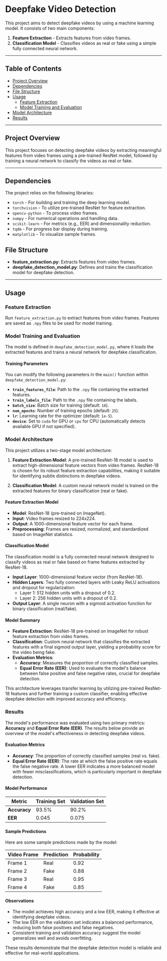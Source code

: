# Deepfake Video Detection

This project aims to detect deepfake videos by using a machine learning model. It consists of two main components:
1. **Feature Extraction** - Extracts features from video frames.
2. **Classification Model** - Classifies videos as real or fake using a simple fully connected neural network.

---

## Table of Contents
- [Project Overview](#project-overview)
- [Dependencies](#dependencies)
- [File Structure](#file-structure)
- [Usage](#usage)
  - [Feature Extraction](#feature-extraction)
  - [Model Training and Evaluation](#model-training-and-evaluation)
- [Model Architecture](#model-architecture)
- [Results](#results)

---

## Project Overview
This project focuses on detecting deepfake videos by extracting meaningful features from video frames using a pre-trained ResNet model, followed by training a neural network to classify the videos as real or fake.

---

## Dependencies
The project relies on the following libraries:
- `torch` - For building and training the deep learning model.
- `torchvision` - To utilize pre-trained ResNet for feature extraction.
- `opencv-python` - To process video frames.
- `numpy` - For numerical operations and handling data.
- `scikit-learn` - For metrics (e.g., EER) and dimensionality reduction.
- `tqdm` - For progress bar display during training.
- `matplotlib` - To visualize sample frames.


## File Structure
- **feature_extraction.py**: Extracts features from video frames.
- **deepfake_detection_model.py**: Defines and trains the classification model for deepfake detection.

---

## Usage

### Feature Extraction
Run `feature_extraction.py` to extract features from video frames. 
Features are saved as `.npy` files to be used for model training.

### Model Training and Evaluation

The model is defined in `deepfake_detection_model.py`, where it loads the extracted features and trains a neural network for deepfake classification.

#### Training Parameters

You can modify the following parameters in the `main()` function within `deepfake_detection_model.py`:

- **`train_features_file`**: Path to the `.npy` file containing the extracted features.
- **`train_labels_file`**: Path to the `.npy` file containing the labels.
- **`batch_size`**: Batch size for training (default: `16`).
- **`num_epochs`**: Number of training epochs (default: `25`).
- **`lr`**: Learning rate for the optimizer (default: `1e-5`).
- **`device`**: Set to `cuda` for GPU or `cpu` for CPU (automatically detects available GPU if not specified).

### Model Architecture

This project utilizes a two-stage model architecture:

1. **Feature Extraction Model**: A pre-trained ResNet-18 model is used to extract high-dimensional feature vectors from video frames. ResNet-18 is chosen for its robust feature extraction capabilities, making it suitable for identifying subtle distinctions in deepfake videos.

2. **Classification Model**: A custom neural network model is trained on the extracted features for binary classification (real or fake). 

#### Feature Extraction Model

- **Model**: ResNet-18 (pre-trained on ImageNet).
- **Input**: Video frames resized to 224x224.
- **Output**: A 1000-dimensional feature vector for each frame.
- **Preprocessing**: Frames are resized, normalized, and standardized based on ImageNet statistics.

#### Classification Model

The classification model is a fully connected neural network designed to classify videos as real or fake based on frame features extracted by ResNet-18. 

- **Input Layer**: 1000-dimensional feature vector (from ResNet-18).
- **Hidden Layers**: Two fully connected layers with Leaky ReLU activations and dropout for regularization:
  - Layer 1: 512 hidden units with a dropout of 0.2.
  - Layer 2: 256 hidden units with a dropout of 0.2.
- **Output Layer**: A single neuron with a sigmoid activation function for binary classification (real/fake).

#### Model Summary

- **Feature Extraction**: ResNet-18 pre-trained on ImageNet for robust feature extraction from video frames.
- **Classification**: Custom neural network that classifies the extracted features with a final sigmoid output layer, yielding a probability score for the video being fake.
- **Evaluation Metrics**: 
  - **Accuracy**: Measures the proportion of correctly classified samples.
  - **Equal Error Rate (EER)**: Used to evaluate the model's balance between false positive and false negative rates, crucial for deepfake detection.

This architecture leverages transfer learning by utilizing pre-trained ResNet-18 features and further training a custom classifier, enabling effective deepfake detection with improved accuracy and efficiency.


### Results

The model's performance was evaluated using two primary metrics: **Accuracy** and **Equal Error Rate (EER)**. The results below provide an overview of the model's effectiveness in detecting deepfake videos.

#### Evaluation Metrics

- **Accuracy**: The proportion of correctly classified samples (real vs. fake).
- **Equal Error Rate (EER)**: The rate at which the false positive rate equals the false negative rate. A lower EER indicates a more balanced model with fewer misclassifications, which is particularly important in deepfake detection.

#### Model Performance

| Metric       | Training Set | Validation Set |
|--------------|--------------|----------------|
| **Accuracy** | 93.5%       | 90.2%          |
| **EER**      | 0.045       | 0.075          |

#### Sample Predictions

Here are some sample predictions made by the model:

| Video Frame  | Prediction | Probability |
|--------------|------------|-------------|
| Frame 1      | Real       | 0.92        |
| Frame 2      | Fake       | 0.88        |
| Frame 3      | Real       | 0.95        |
| Frame 4      | Fake       | 0.85        |

#### Observations

- The model achieves high accuracy and a low EER, making it effective at identifying deepfake videos.
- The low EER on the validation set indicates a balanced performance, reducing both false positives and false negatives.
- Consistent training and validation accuracy suggest the model generalizes well and avoids overfitting.

These results demonstrate that the deepfake detection model is reliable and effective for real-world applications.

